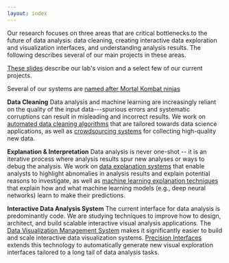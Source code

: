 ```yaml
---
layout: index
---
```


Our research focuses on three areas that are critical bottlenecks to the future of data analysis: data cleaning, creating interactive data exploration and visualization interfaces, and understanding analysis results.  The following describes several of our main projects in these areas.

[These slides](https://www.dropbox.com/s/yauhvxdkv0kna7h/2017-10-midwest-6pp.pdf?dl=0) describe our lab's vision and a select few of our current projects.

Several of our systems are [named after Mortal Kombat ninjas](http://eugenewu.net/ninjas.html)

**Data Cleaning**
Data analysis and machine learning are increasingly reliant on the quality of the input data---spurious errors and systematic corruptions can result in misleading and incorrect results.  We work on [automated data cleaning algorithms](https://activeclean.github.io/) that are tailored towards data science applications, as well as [crowdsourcing systems](./crowdsourcing) for collecting high-quality new data.

**Explanation & Interpretation**
Data analysis is never one-shot -- it is an iterative process where analysis results spur new analyses or ways to debug the analysis.  We work on [data explanation systems](./dbexplain) that enable analysts to highlight abnomalies in analysis results and explain potential reasons to investigate, as well as [machine learning explanation techniques](./mlexplain) that explain how and what machine learning models (e.g., deep neural networks) learn to make their predictions.

**Interactive Data Analysis System**
The current interface for data analysis is predominantly code.   We are studying techniques to improve how to design, architect, and build scalable interactive visual analysis applications.   The [Data Visualization Management System](./dvms) makes it significantly easier to build and scale interactive data visualization systems.  [Precision Interfaces](./precisioninterface) extends this technology to automatically generate new visual exploration interfaces tailored to a long tail of data analysis tasks.

